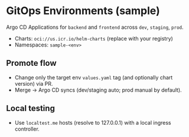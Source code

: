 # GitOps Environments (sample)

Argo CD Applications for `backend` and `frontend` across `dev`, `staging`, `prod`.
- Charts: `oci://us.icr.io/helm-charts` (replace with your registry)
- Namespaces: `sample-<env>`

## Promote flow
- Change only the target env `values.yaml` tag (and optionally chart version) via PR.
- Merge → Argo CD syncs (dev/staging auto; prod manual by default).

## Local testing
- Use `localtest.me` hosts (resolve to 127.0.0.1) with a local ingress controller.
